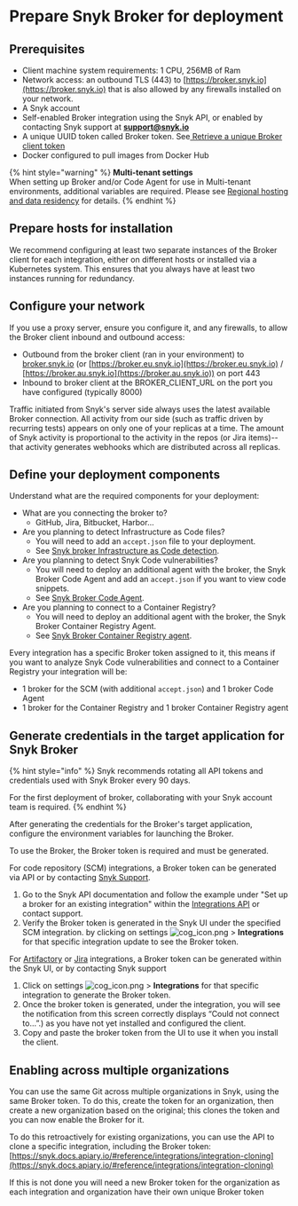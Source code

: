 # Prepare Snyk Broker for deployment

## Prerequisites

* Client machine system requirements: 1 CPU, 256MB of Ram
* Network access: an outbound TLS (443) to [https://broker.snyk.io](https://broker.snyk.io) that is also allowed by any firewalls installed on your network.&#x20;
* A Snyk account
* Self-enabled Broker integration using the Snyk API, or enabled by contacting Snyk support at **support@snyk.io**
* A unique UUID token called Broker token. See[ Retrieve a unique Broker client token](prepare-snyk-broker-for-deployment.md#generate-credentials-in-the-target-application-for-snyk-broker)
* Docker configured to pull images from Docker Hub

{% hint style="warning" %}
**Multi-tenant settings**\
When setting up Broker and/or Code Agent for use in Multi-tenant environments, additional variables are required. Please see [Regional hosting and data residency](https://docs.snyk.io/snyk-processes/data-residency-at-snyk#urls-and-endpoints) for details.
{% endhint %}

## Prepare hosts for installation

We recommend configuring at least two separate instances of the Broker client for each integration, either on different hosts or installed via a Kubernetes system. This ensures that you always have at least two instances running for redundancy.

## Configure your network

If you use a proxy server, ensure you configure it, and any firewalls, to allow the Broker client inbound and outbound access:

* Outbound from the broker client (ran in your environment) to [broker.snyk.io](https://broker.snyk.io) (or [https://broker.eu.snyk.io](https://broker.eu.snyk.io) / [https://broker.au.snyk.io](https://broker.au.snyk.io)) on port 443
* Inbound to broker client at the BROKER\_CLIENT\_URL on the port you have configured (typically 8000)

Traffic initiated from Snyk's server side always uses the latest available Broker connection. All activity from our side (such as traffic driven by recurring tests) appears on only one of your replicas at a time. The amount of Snyk activity is proportional to the activity in the repos (or Jira items)--that activity generates webhooks which are distributed across all replicas.

## **Define your deployment components**

Understand what are the required components for your deployment:

* What are you connecting the broker to?
  * GitHub, Jira, Bitbucket, Harbor...
* Are you planning to detect Infrastructure as Code files?
  * You will need to add an `accept.json` file to your deployment.
  * See [Snyk broker Infrastructure as Code detection](../snyk-broker-infrastructure-as-code-detection/).
* Are you planning to detect Snyk Code vulnerabilities?
  * You will need to deploy an additional agent with the broker, the Snyk Broker Code Agent and add an `accept.json` if you want to view code snippets.
  * See [Snyk Broker Code Agent](../snyk-broker-code-agent/).
* Are you planning to connect to a Container Registry?
  * You will need to deploy an additional agent with the broker, the Snyk Broker Container Registry Agent.
  * See [Snyk Broker Container Registry agent](../snyk-broker-container-registry-agent/).

Every integration has a specific Broker token assigned to it, this means if you want to analyze Snyk Code vulnerabilities and connect to a Container Registry your integration will be:

* 1 broker for the SCM (with additional `accept.json`) and 1 broker Code Agent
* 1 broker for the Container Registry and 1 broker Container Registry agent

## Generate credentials in the target application for Snyk Broker

{% hint style="info" %}
Snyk recommends rotating all API tokens and credentials used with Snyk Broker every 90 days.

For the first deployment of broker, collaborating with your Snyk account team is required.
{% endhint %}

After generating the credentials for the Broker's target application, configure the environment variables for launching the Broker.

To use the Broker, the Broker token is required and must be generated.

For code repository (SCM) integrations, a Broker token can be generated via API or by contacting [Snyk Support](https://support.snyk.io/hc/en-us/requests/new).

1. Go to the Snyk API documentation and follow the example under "Set up a broker for an existing integration" within the [Integrations API](https://snyk.docs.apiary.io/#reference/integrations/integration/update-existing-integration) or contact support.
2. Verify the Broker token is generated in the Snyk UI under the specified SCM integration. by clicking on settings <img src="../../../.gitbook/assets/cog_icon.png" alt="cog_icon.png" data-size="line"> > **Integrations** for that specific integration update to see the Broker token.

For [Artifactory](https://docs.snyk.io/integrations/private-registry-integrations/artifactory-registry-for-npm) or [Jira](https://docs.snyk.io/features/integrations/notifications-ticketing-system-integrations/jira) integrations, a Broker token can be generated within the Snyk UI, or by contacting Snyk support

1. Click on settings <img src="../../../.gitbook/assets/cog_icon.png" alt="cog_icon.png" data-size="line"> > **Integrations** for that specific integration to generate the Broker token.
2. Once the broker token is generated, under the integration, you will see the notification from this screen correctly displays “Could not connect to…”.) as you have not yet installed and configured the client.
3. Copy and paste the broker token from the UI to use it when you install the client.

## Enabling across multiple organizations

You can use the same Git across multiple organizations in Snyk, using the same Broker token. To do this, create the token for an organization, then create a new organization based on the original; this clones the token and you can now enable the Broker for it.

To do this retroactively for existing organizations, you can use the API to clone a specific integration, including the Broker token: [https://snyk.docs.apiary.io/#reference/integrations/integration-cloning](https://snyk.docs.apiary.io/#reference/integrations/integration-cloning)

If this is not done you will need a new Broker token for the organization as each integration and organization have their own unique Broker token
